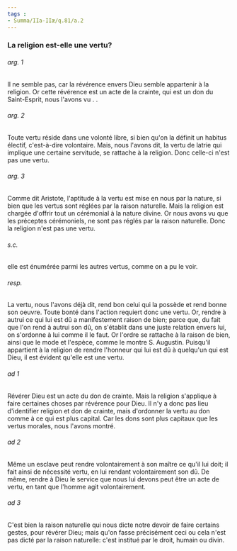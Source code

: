 ```yaml
---
tags : 
- Summa/IIa-IIæ/q.81/a.2
---
```


### La religion est-elle une vertu?

###### arg. 1
Il ne semble pas, car la révérence envers Dieu semble appartenir à la religion. Or cette révérence est un acte de la crainte, qui est un don du Saint-Esprit, nous l'avons vu . . 

###### arg. 2
Toute vertu réside dans une volonté libre, si bien qu'on la définit un habitus électif, c'est-à-dire volontaire. Mais, nous l'avons dit, la vertu de latrie qui implique une certaine servitude, se rattache à la religion. Donc celle-ci n'est pas une vertu. 

###### arg. 3
Comme dit Aristote, l'aptitude à la vertu est mise en nous par la nature, si bien que les vertus sont réglées par la raison naturelle. Mais la religion est chargée d'offrir tout un cérémonial à la nature divine. Or nous avons vu que les préceptes cérémoniels, ne sont pas réglés par la raison naturelle. Donc la religion n'est pas une vertu. 

###### s.c.
elle est énumérée parmi les autres vertus, comme on a pu le voir. 

###### resp.
La vertu, nous l'avons déjà dit, rend bon celui qui la possède et rend bonne son oeuvre. Toute bonté dans l'action requiert donc une vertu. Or, rendre à autrui ce qui lui est dû a manifestement raison de bien; parce que, du fait que l'on rend à autrui son dû, on s'établit dans une juste relation envers lui, on s'ordonne à lui comme il le faut. Or l'ordre se rattache à la raison de bien, ainsi que le mode et l'espèce, comme le montre S. Augustin. Puisqu'il appartient à la religion de rendre l'honneur qui lui est dû à quelqu'un qui est Dieu, il est évident qu'elle est une vertu. 

###### ad 1
Révérer Dieu est un acte du don de crainte. Mais la religion s'applique à faire certaines choses par révérence pour Dieu. Il n'y a donc pas lieu d'identifier religion et don de crainte, mais d'ordonner la vertu au don comme à ce qui est plus capital. Car les dons sont plus capitaux que les vertus morales, nous l'avons montré. 

###### ad 2
Même un esclave peut rendre volontairement à son maître ce qu'il lui doit; il fait ainsi de nécessité vertu, en lui rendant volontairement son dû. De même, rendre à Dieu le service que nous lui devons peut être un acte de vertu, en tant que l'homme agit volontairement. 

###### ad 3
C'est bien la raison naturelle qui nous dicte notre devoir de faire certains gestes, pour révérer Dieu; mais qu'on fasse précisément ceci ou cela n'est pas dicté par la raison naturelle: c'est institué par le droit, humain ou divin. 

